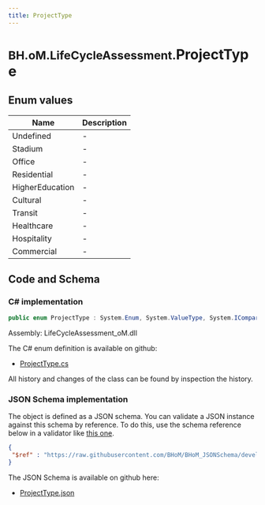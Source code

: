 ```yaml
---
title: ProjectType
---
```


# <small>BH.oM.LifeCycleAssessment.</small>**ProjectType**



## Enum values

| Name            | Description                                                    |
|-----------------|----------------------------------------------------------------|
| Undefined |  -  |
| Stadium |  -  |
| Office |  -  |
| Residential |  -  |
| HigherEducation |  -  |
| Cultural |  -  |
| Transit |  -  |
| Healthcare |  -  |
| Hospitality |  -  |
| Commercial |  -  |


## Code and Schema

### C# implementation

``` C# title="C#"
public enum ProjectType : System.Enum, System.ValueType, System.IComparable, System.ISpanFormattable, System.IFormattable, System.IConvertible
```

Assembly: LifeCycleAssessment_oM.dll

The C# enum definition is available on github:

- [ProjectType.cs](https://github.com/BHoM/BHoM/blob/develop/LifeCycleAssessment_oM/Enums\ProjectType.cs)

All history and changes of the class can be found by inspection the history.
### JSON Schema implementation

The object is defined as a JSON schema. You can validate a JSON instance against this schema by reference. To do this, use the schema reference below in a validator like [this one](https://www.jsonschemavalidator.net/).

``` json title="JSON Schema"
{
 "$ref" : "https://raw.githubusercontent.com/BHoM/BHoM_JSONSchema/develop/LifeCycleAssessment_oM/ProjectType.json"
}
```

The JSON Schema is available on github here:

- [ProjectType.json](https://github.com/BHoM/BHoM_JSONSchema/blob/develop/LifeCycleAssessment_oM/ProjectType.json)
